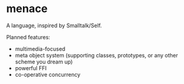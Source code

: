 # menace

A language, inspired by Smalltalk/Self.

Planned features:

  - multimedia-focused
  - meta object system (supporting classes, prototypes, or any other scheme you dream up)
  - powerful FFI
  - co-operative concurrency